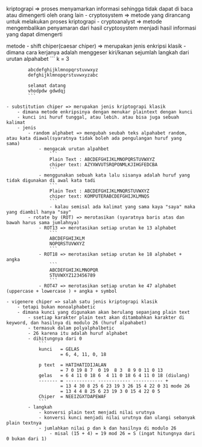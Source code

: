 kriptograpi => proses menyamarkan informasi sehingga tidak dapat di baca atau dimengerti oleh orang lain
    - cryptosystem => metode yang dirancang untuk melakukan proses kriptograpi
    - cryptoanalyst => metode mengembalikan penyamaran dari hasil cryptosystem menjadi hasil informasi yang dapat dimengerti

metode
    - shift chiper(caesar chiper) => merupakan jenis enkripsi klasik
        - dimana cara kerjanya adalah menggeser kiri/kanan sejumlah langkah dari urutan alpahabet
            ```
            k = 3

            abcdefghijklmnopqrstuvwxyz
            defghijklmnopqrstuvwxyzabc

            selamat datang
            vhodpdw gdwdqj
            ```
    
    - substitution chiper => merupakan jenis kriptograpi klasik
        - dimana metode enkripsinya dengan menukar plaintext dengan kunci
        - kunci ini huruf tunggal, atau lebih. atau bisa juga sebuah kalimat
        - jenis
            - random alphabet => mengubah seubah teks alpahabet random, atau kata diawal(syaratnya tidak boleh ada pengulangan huruf yang sama)
                - mengacak urutan alpahbet
                    ```
                    Plain Text : ABCDEFGHIJKLMNOPQRSTUVWXYZ
                    chiper text: AZYXWVUTSRQPONMLKJIHGFEDCBA
                    ```
                - menggunakan sebuah kata lalu sisanya adalah huruf yang tidak digunakan di awal kata tadi
                    ```
                    Plain Text : ABCDEFGHIJKLMNQRSTUVWXYZ
                    chiper text: KOMPUTERABCDEFGHIJKLMNQS
                    ```
                    - kalau semisal ada kalimat yang sama kaya "saya" maka yang diambil hanya "say"
            - rotate by (ROT) => merotasikan (syaratnya baris atas dan bawah harus sama jumlahnya)
                - ROT13 => merotasikan setiap urutan ke 13 alphabet
                    ```
                    ABCDEFGHIJKLM
                    NOPQRSTUVWXYZ
                    ```
                - ROT18 => merotasikan setiap urutan ke 18 alphabet + angka
                    ```
                    ABCDEFGHIJKLMNOPQR
                    STUVWXYZ123456789
                    ```
                - ROT47 => merotasikan setiap urutan ke 47 alphabet (uppercase + lowercase ) + angka + symbol

    - vigenere chiper => salah satu jenis kriptograpi klasik
        - tetapi bukan monoalphabetic
        - dimana kunci yang digunakan akan berulang sepanjang plain text
            - ssetiap karakter plain text akan ditambahkan karakter di keyword, dan hasilnya di modulo 26 (huruf alpahabet)
            - termasuk dalam polyalphalbetic
            - 26 karena itu adalah huruf alphabet
            - dihitungnya dari 0
                ```
                kunci   = GELAS
                        = 6, 4, 11, 0, 18

                p text  = HATIHATIDIJALAN
                        = 7 0 19 8 7  0 19  8 3  8 9 0 11 0 13
                gelas   = 6 4 11 0 18 6  4 11 0 18 6 4 11 0 18 (diulang)
                ------- = ----------- ------------ ----------- +
                        = 13 4 30 8 25 6 23 19 3 26 15 4 22 0 31 mode 26
                        = 13 4 4 8 25 6 23 19 3 0 15 4 22 0 5
                Chiper  = NEEIZGXTDAPEWAF
                ```
            - langkah
                - konversi plain text menjadi nilai urutnya
                - konversi kunci menjadi nilai urutnya dan ulangi sebanyak plain textnya
                - jumlahkan nilai p dan k dan hasilnya di modulo 26
                    - misal (15 + 4) = 19 mod 26 = S (ingat hitungnya dari 0 bukan dari 1)